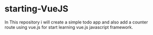 # starting-VueJS

In This repository i will create a simple todo app and also add a counter route using vue.js for start learning vue.js javascript framework.

